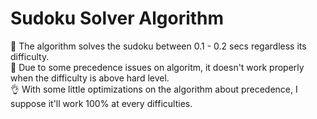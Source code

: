 # Sudoku Solver Algorithm

💪 The algorithm solves the sudoku between 0.1 - 0.2 secs regardless its difficulty. <br/>
🤔 Due to some precedence issues on algoritm, it doesn't work properly when the difficulty is above hard level. <br/>
👌 With some little optimizations on the algorithm about precedence, I suppose it'll work 100% at every difficulties. <br/>


